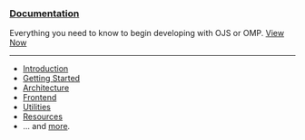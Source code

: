 
### [Documentation](/dev/documentation/en)

Everything you need to know to begin developing with OJS or OMP. [View Now](/dev/documentation/en)

---

- [Introduction](/dev/documentation/en)
- [Getting Started](/dev/documentation/en/getting-started)
- [Architecture](/dev/documentation/en/architecture)
- [Frontend](/dev/documentation/en/frontend)
- [Utilities](/dev/documentation/en/utilities)
- [Resources](/dev/documentation/en/resources)
- ... and [more](/dev/documentation/en).
